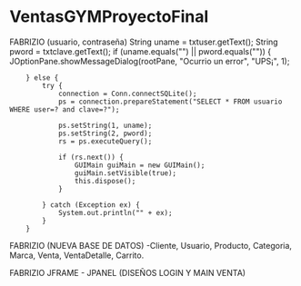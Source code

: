 # VentasGYMProyectoFinal
FABRIZIO (usuario, contraseña)
String uname = txtuser.getText();
        String pword = txtclave.getText();
        if (uname.equals("") || pword.equals("")) {
            JOptionPane.showMessageDialog(rootPane, "Ocurrio un error", "UPS¡", 1);

        } else {
            try {
                connection = Conn.connectSQLite();
                ps = connection.prepareStatement("SELECT * FROM usuario WHERE user=? and clave=?");

                ps.setString(1, uname);
                ps.setString(2, pword);
                rs = ps.executeQuery();

                if (rs.next()) {
                    GUIMain guiMain = new GUIMain();
                    guiMain.setVisible(true);
                    this.dispose();
                }

            } catch (Exception ex) {
                System.out.println("" + ex);
            }
        }
FABRIZIO (NUEVA BASE DE DATOS)
    -Cliente, Usuario, Producto, Categoria, Marca, Venta, VentaDetalle, Carrito.

FABRIZIO JFRAME - JPANEL (DISEÑOS LOGIN Y MAIN VENTA)